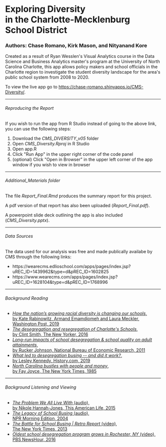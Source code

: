 # Exploring Diversity <br> in the Charlotte-Mecklenburg School District

### Authors: Chase Romano, Kirk Mason, and Nityanand Kore

Created as a result of Ryan Wesslen's Visual Analytics course in the Data Science and Business Analytics master's program at the University of North Carolina Charlotte, this app allows policy makers and school officials in the Charlotte region to investigate the student diversity landscape for the area's public school system from 2008 to 2020.

To view the live app go to https://chase-romano.shinyapps.io/CMS-Diversity/.

<hr>

<h6>Reproducing the Report</h6>

If you wish to run the app from R Studio instead of going to the above link, you can use the following steps:
<ol>
  <li>Download the <em>CMS_DIVERSITY_v05</em> folder</li>
  <li>Open <em>CMS_Diversity.Rproj</em> in R Studio</li>
  <li>Open app.R</li>
  <li>Click "Run App" in the upper right corner of the code panel</li>
  <li>(optional) Click "Open in Browser" in the upper left corner of the app window if you wish to view in browser</li>
</ol>

<hr>

<h6>Additional_Materials folder</h6>

The file <em>Report_Final.Rmd</em> produces the summary report for this project. 

A pdf version of that report has also been uploaded (<em>Report_Final.pdf</em>).

A powerpoint slide deck outlining the app is also included (<em>CMS_Diversity.pptx</em>).

<hr>

<h6>Data Sources</h6>

The data used for our analysis was free and made publically availabe by CMS through the following links:
<ul>
  <li>https://wearecms.edlioschool.com/apps/pages/index.jsp?uREC_ID=1439962&type=d&pREC_ID=1602825</li>
  <li>https://www.wearecms.com/apps/pages/index.jsp?uREC_ID=1628104&type=d&pREC_ID=1768996</li>
 </ul>

<hr>

<h6>Background Reading</h6>
<ul>
  <li><a href="https://www.washingtonpost.com/graphics/2019/local/school-diversity-data/"><em>How the nation’s growing racial
diversity is changing our schools</em>,<br> by Kate Rabinowitz, Armand Emamdjomeh and Laura Meckler, Washington Post, 2019</a></li>
  <li><a href="https://www.newyorker.com/news/news-desk/the-desegregation-and-resegregation-of-charlottes-schools"><em>The desegregation and resegregation of Charlotte's Schools</em>,<br> by Clint Smith, The New Yorker, 2016</a></li>
  <li><a href="https://gsppi.berkeley.edu/~ruckerj/johnson_schooldesegregation_NBERw16664.pdf"><em>Long-run impacts of school desegregation & school quality on adult attainments</em>,<br> by Rucker Johnson, National Bureau of Economic Research, 2011</a></li>
  <li><a href="https://www.history.com/news/desegregation-busing-schools"><em>What led to desegregation busing -- and did it work?</em>,<br> by Lesley Kennedy, History.com, 2019</a></li>
  <li><a href="https://www.nytimes.com/1985/01/06/us/north-carolina-bustles-with-people-and-money.html?pagewanted=all"><em>North Carolina bustles with people and money</em>,<br> by Fay Joyce, The New York Times, 1985</a></li>
</ul>

<hr>
  
<h6>Background Listening and Viewing</h6>
<ul>
  <li><a href="https://www.thisamericanlife.org/562/the-problem-we-all-live-with-part-one"><em>The Problem We All Live With</em> (audio),<br> by Nikole Hannah-Jones, This American Life, 2015</a></li>
  <li><a href="https://www.npr.org/templates/story/story.php?storyId=1853532"><em>The Legacy of School Busing</em> (audio),<br> NPR Morning Edition, 2004</a></li>
  <li><a href="https://www.youtube.com/watch?v=sld722slarw"><em>The Battle for School Busing | Retro Report</em> (video),<br> The New York Times, 2013</a></li>
  <li><a href="https://www.youtube.com/watch?v=RbVpuIjiXD4"><em>Oldest school desegregation program grows in Rochester, NY</em> (video),<br> PBS NewsHour, 2016</a></li>
</ul>
